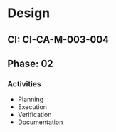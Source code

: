 # Design

## CI: CI-CA-M-003-004
## Phase: 02

### Activities
- Planning
- Execution
- Verification
- Documentation
